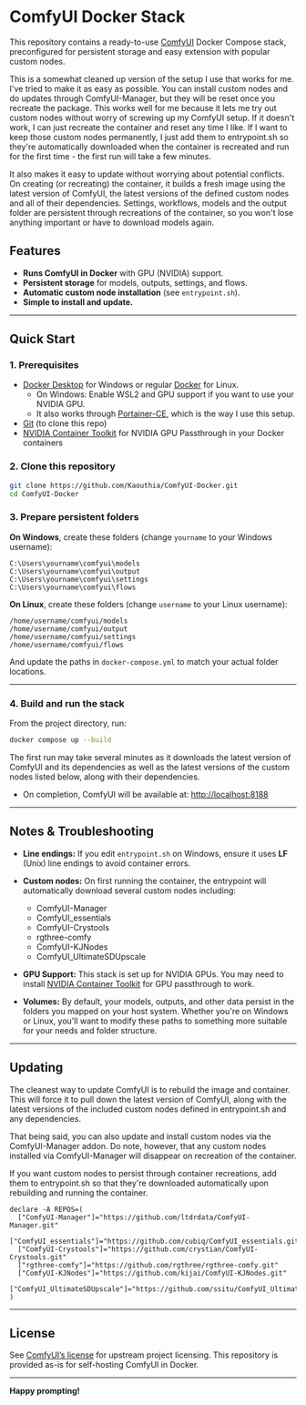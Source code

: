 # ComfyUI Docker Stack

This repository contains a ready-to-use [ComfyUI](https://github.com/comfyanonymous/ComfyUI) Docker Compose stack, preconfigured for persistent storage and easy extension with popular custom nodes.

This is a somewhat cleaned up version of the setup I use that works for me. I've tried to make it as easy as possible. You can install custom nodes and do updates through ComfyUI-Manager, but they will be reset once you recreate the package. This works well for me because it lets me try out custom nodes without worry of screwing up my ComfyUI setup. If it doesn't work, I can just recreate the container and reset any time I like. If I want to keep those custom nodes permanently, I just add them to entrypoint.sh so they're automatically downloaded when the container is recreated and run for the first time - the first run will take a few minutes.

It also makes it easy to update without worrying about potential conflicts. On creating (or recreating) the container, it builds a fresh image using the latest version of ComfyUI, the latest versions of the defined custom nodes and all of their dependencies. Settings, workflows, models and the output folder are persistent through recreations of the container, so you won't lose anything important or have to download models again.

## Features

- **Runs ComfyUI in Docker** with GPU (NVIDIA) support.
- **Persistent storage** for models, outputs, settings, and flows.
- **Automatic custom node installation** (see `entrypoint.sh`).
- **Simple to install and update.**

---

## Quick Start

### **1. Prerequisites**

- [Docker Desktop](https://www.docker.com/products/docker-desktop/) for Windows or regular [Docker](https://docs.docker.com/desktop/setup/install/linux/) for Linux.
  - On Windows: Enable WSL2 and GPU support if you want to use your NVIDIA GPU.
  - It also works through [Portainer-CE](https://hub.docker.com/r/portainer/portainer-ce), which is the way I use this setup.
- [Git](https://git-scm.com/) (to clone this repo)
- [NVIDIA Container Toolkit](https://docs.nvidia.com/datacenter/cloud-native/container-toolkit/latest/install-guide.html) for NVIDIA GPU Passthrough in your Docker containers

### **2. Clone this repository**

```sh
git clone https://github.com/Kaouthia/ComfyUI-Docker.git
cd ComfyUI-Docker
```

### **3. Prepare persistent folders**

**On Windows**, create these folders (change `yourname` to your Windows username):

```
C:\Users\yourname\comfyui\models
C:\Users\yourname\comfyui\output
C:\Users\yourname\comfyui\settings
C:\Users\yourname\comfyui\flows
```

**On Linux**, create these folders (change `username` to your Linux username):
```
/home/username/comfyui/models
/home/username/comfyui/output
/home/username/comfyui/settings
/home/username/comfyui/flows
```

And update the paths in `docker-compose.yml` to match your actual folder locations.

---

### **4. Build and run the stack**

From the project directory, run:

```sh
docker compose up --build
```

The first run may take several minutes as it downloads the latest version of ComfyUI and its dependencies as well as the latest versions of the custom nodes listed below, along with their dependencies.

* On completion, ComfyUI will be available at: [http://localhost:8188](http://localhost:8188)

---

## **Notes & Troubleshooting**

* **Line endings:**
  If you edit `entrypoint.sh` on Windows, ensure it uses **LF** (Unix) line endings to avoid container errors.

* **Custom nodes:**
  On first running the container, the entrypoint will automatically download several custom nodes including:
  
  - ComfyUI-Manager
  - ComfyUI_essentials
  - ComfyUI-Crystools
  - rgthree-comfy
  - ComfyUI-KJNodes
  - ComfyUI_UltimateSDUpscale

* **GPU Support:**
  This stack is set up for NVIDIA GPUs. You may need to install [NVIDIA Container Toolkit](https://docs.nvidia.com/datacenter/cloud-native/container-toolkit/install-guide.html) for GPU passthrough to work.

* **Volumes:**
  By default, your models, outputs, and other data persist in the folders you mapped on your host system. Whether you're on Windows or Linux, you'll want to modify these paths to something more suitable for your needs and folder structure.

---

## **Updating**

The cleanest way to update ComfyUI is to rebuild the image and container. This will force it to pull down the latest version of ComfyUI, along with the latest versions of the included custom nodes defined in entrypoint.sh and any dependencies.

That being said, you can also update and install custom nodes via the ComfyUI-Manager addon. Do note, however, that any custom nodes installed via ComfyUI-Manager will disappear on recreation of the container.

If you want custom nodes to persist through container recreations, add them to entrypoint.sh so that they're downloaded automatically upon rebuilding and running the container.

```
declare -A REPOS=(
  ["ComfyUI-Manager"]="https://github.com/ltdrdata/ComfyUI-Manager.git"
  ["ComfyUI_essentials"]="https://github.com/cubiq/ComfyUI_essentials.git"
  ["ComfyUI-Crystools"]="https://github.com/crystian/ComfyUI-Crystools.git"
  ["rgthree-comfy"]="https://github.com/rgthree/rgthree-comfy.git"
  ["ComfyUI-KJNodes"]="https://github.com/kijai/ComfyUI-KJNodes.git"
  ["ComfyUI_UltimateSDUpscale"]="https://github.com/ssitu/ComfyUI_UltimateSDUpscale.git"
)
```

---

## **License**

See [ComfyUI’s license](https://github.com/comfyanonymous/ComfyUI/blob/master/LICENSE) for upstream project licensing.
This repository is provided as-is for self-hosting ComfyUI in Docker.

---

**Happy prompting!**
